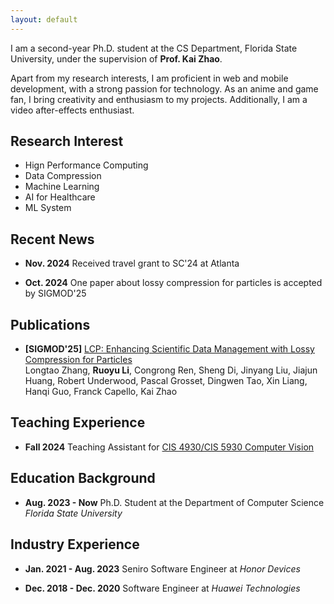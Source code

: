```yaml
---
layout: default
---
```


I am a second-year Ph.D. student at the CS Department, Florida State University, under the supervision of **Prof. Kai Zhao**.

Apart from my research interests, I am proficient in web and mobile development, with a strong passion for technology. As an anime and game fan, I bring creativity and enthusiasm to my projects. Additionally, I am a video after-effects enthusiast.



## Research Interest
- Hign Performance Computing
- Data Compression
- Machine Learning
- AI for Healthcare
- ML System

## Recent News
- **Nov. 2024** Received travel grant to SC'24 at Atlanta

- **Oct. 2024** One paper about lossy compression for particles is accepted by SIGMOD'25 

## Publications
- **[SIGMOD'25]** [LCP: Enhancing Scientific Data Management with Lossy Compression for Particles](https://arxiv.org/abs/2411.00761)<br>
Longtao Zhang, **Ruoyu Li**, Congrong Ren, Sheng Di, Jinyang Liu, Jiajun Huang, Robert Underwood, Pascal Grosset, Dingwen Tao, Xin Liang, Hanqi Guo, Franck Capello, Kai Zhao

## Teaching Experience
- **Fall 2024** Teaching Assistant for [CIS 4930/CIS 5930 Computer Vision](https://gaosh.github.io/courses/computer_vision_fall24/)

## Education Background
- **Aug. 2023 - Now** Ph.D. Student at the Department of Computer Science *Florida State University*

## Industry Experience
- **Jan. 2021 - Aug. 2023** Seniro Software Engineer at *Honor Devices*

- **Dec. 2018 - Dec. 2020** Software Engineer at *Huawei Technologies*

